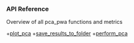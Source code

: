 ### API Reference
Overview of all pca_pwa functions and metrics
 
+[plot_pca](#plot_pca)
+[save_results_to_folder](#save_results_to_folder)
+[perform_pca](#perform_pca)